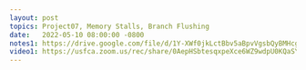```yaml
---
layout: post
topics: Project07, Memory Stalls, Branch Flushing
date:   2022-05-10 08:00:00 -0800
notes1: https://drive.google.com/file/d/1Y-XWf0jkLctBbv5aBpvVgsbQyBMHcgND/view?usp=sharing
video1: https://usfca.zoom.us/rec/share/0AepHSbtesqxpeXce6WZ9wdpU0KQaSYfctxfZktXqDVTsjrBjRD2cjVhTd6A26Qk.To-z1ZtXGKbOEkn5
---
```

